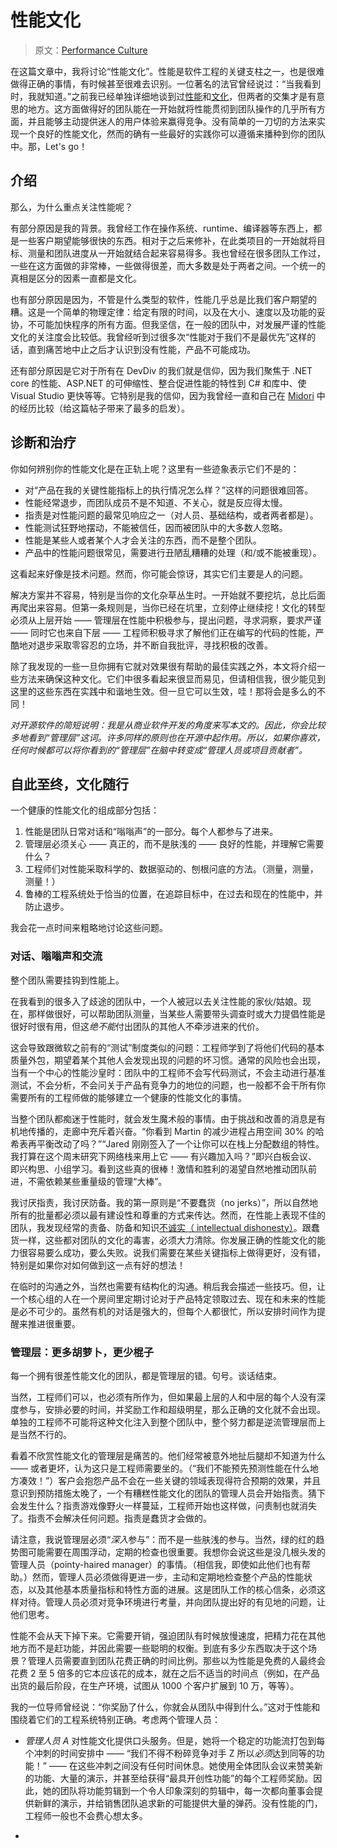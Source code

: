 # 性能文化

> 原文：[Performance Culture](http://joeduffyblog.com/2016/04/10/performance-culture/)

在这篇文章中，我将讨论“性能文化”。性能是软件工程的关键支柱之一，也是很难做得正确的事情，有时候甚至很难去识别。一位著名的法官曾经说过：“当我看到时，我就知道。”之前我已经单独详细地谈到过[性能](http://joeduffyblog.com/2010/09/06/the-premature-optimization-is-evil-myth/)和[文化](http://joeduffyblog.com/2013/02/17/software-leadership-series/)，但两者的交集才是有意思的地方。这方面做得好的团队能在一开始就将性能贯彻到团队操作的几乎所有方面，并且能够主动提供迷人的用户体验来赢得竞争。没有简单的一刀切的方法来实现一个良好的性能文化，然而的确有一些最好的实践你可以遵循来播种到你的团队中。那，Let's go！

## 介绍

那么，为什么重点关注性能呢？

有部分原因是我的背景。我曾经工作在操作系统、runtime、编译器等东西上，都是一些客户期望能够很快的东西。相对于之后来修补，在此类项目的一开始就将目标、测量和团队进度从一开始就结合起来容易得多。我也曾经在很多团队工作过，一些在这方面做的非常棒，一些做得很差，而大多数是处于两者之间。一个统一的真相是区分的因素一直都是文化。

也有部分原因是因为，不管是什么类型的软件，性能几乎总是比我们客户期望的糟。这是一个简单的物理定律：给定有限的时间，以及在大小、速度以及功能的妥协，不可能加快程序的所有方面。但我坚信，在一般的团队中，对发展严谨的性能文化的关注度会比较低。我曾经听到过很多次“性能对于我们不是最优先”这样的话，直到痛苦地中止之后才认识到没有性能，产品不可能成功。

还有部分原因是它对于所有在 DevDiv 的我们就是信仰，因为我们聚焦于 .NET core 的性能、ASP.NET 的可伸缩性、整合促进性能的特性到 C# 和库中、使 Visual Studio 更快等等。它特别是我的信仰，因为我曾经一直和自己在 [Midori](./README.md) 中的经历比较（给这篇帖子带来了最多的启发）。

## 诊断和治疗

你如何辨别你的性能文化是在正轨上呢？这里有一些迹象表示它们不是的：

* 对“产品在我的关键性能指标上的执行情况怎么样？”这样的问题很难回答。
* 性能经常退步，而团队成员不是不知道、不关心，就是反应得太慢。
* 指责是对性能问题的最常见响应之一（对人员、基础结构，或者两者都是）。
* 性能测试狂野地摆动，不能被信任，因而被团队中的大多数人忽略。
* 性能是某些人或者某个人才会关注的东西，而不是整个团队。
* 产品中的性能问题很常见，需要进行丑陋乱糟糟的处理（和/或不能被重现）。

这看起来好像是技术问题。然而，你可能会惊讶，其实它们主要是人的问题。

解决方案并不容易，特别是当你的文化杂草丛生时。一开始就不要挖坑，总比后面再爬出来容易。但第一条规则是，当你已经在坑里，立刻停止继续挖！文化的转型必须从上层开始 —— 管理层在性能中积极参与，提出问题，寻求洞察，要求严谨 —— 同时它也来自下层 —— 工程师积极寻求了解他们正在编写的代码的性能，严酷地对退步采取零容忍的立场，并不断自我批评，寻找积极的改善。

除了我发现的一些一旦你拥有它就对效果很有帮助的最佳实践之外，本文将介绍一些方法来确保这种文化。它们中很多看起来很显而易见，但请相信我，很少能见到这里的这些东西在实践中和谐地生效。但一旦它可以生效，哇！那将会是多么的不同！

*对开源软件的简短说明：我是从商业软件开发的角度来写本文的。因此，你会比较多地看到“管理层”这词。许多同样的原则也在开源中起作用。所以，如果你喜欢，任何时候都可以将你看到的“管理层”在脑中转变成“管理人员或项目贡献者”。*

## 自此至终，文化随行

一个健康的性能文化的组成部分包括：

1. 性能是团队日常对话和“嗡嗡声”的一部分。每个人都参与了进来。
2. 管理层必须关心 —— 真正的，而不是肤浅的 —— 良好的性能，并理解它需要什么？
3. 工程师们对性能采取科学的、数据驱动的、刨根问底的方法。（测量，测量，测量！）
4. 鲁棒的工程系统处于恰当的位置，在追踪目标中，在过去和现在的性能中，并防止退步。

我会花一点时间来粗略地讨论这些问题。

### 对话、嗡嗡声和交流

整个团队需要挂钩到性能上。

在我看到的很多入了歧途的团队中，一个人被冠以去关注性能的家伙/姑娘。现在，那样做很好，可以帮助团队测量，当某些人需要带头调查时或大力提倡性能是很好时很有用，但这*绝不能*付出团队的其他人不牵涉进来的代价。

这会导致跟微软之前有的“测试”制度类似的问题：工程师学到了将他们代码的基本质量外包，期望着某个其他人会发现出现的问题的坏习惯。通常的风险也会出现，当有一个中心的性能沙皇时：团队中的工程师不会写代码测试，不会主动进行基准测试，不会分析，不会问关于产品有竞争力的地位的问题，也一般都不会干所有你需要所有的工程师做的能够建立一个健康的性能文化的事情。

当整个团队都痴迷于性能时，就会发生魔术般的事情。由于挑战和改善的消息是有机地传播的，走廊中充斥着兴奋。“你看到 Martin 的减少进程占用空间 30% 的哈希表再平衡改动了吗？”“Jared 刚刚签入了一个让你可以在栈上分配数组的特性。我打算在这个周末研究下网络栈来用上它 —— 有兴趣加入吗？”即兴白板会议、即兴构思、小组学习。看到这些真的很棒！激情和胜利的渴望自然地推动团队前进，不需依赖某些重量级的管理“大棒”。

我讨厌指责，我讨厌防备。我的第一原则是“不要蠢货（no jerks）”，所以自然地所有的批量都必须以最有建设性和尊重的方式来传达。然而，在性能上表现不佳的团队，我发现经常的责备、防备和知识[不诚实（ intellectual dishonesty）](http://joeduffyblog.com/2015/11/02/software-leadership-9-on-the-importance-of-intellectual-honesty/)。跟蠢货一样，这些都对团队的文化的毒害，必须大力清除。你发展正确的性能文化的能力很容易要么成功，要么失败。说我们需要在某些关键指标上做得更好，没有错，特别是如果你对如何做到这一点有好的想法！

在临时的沟通之外，当然也需要有结构化的沟通。稍后我会描述一些技巧。但，让一个核心组的人在一个房间里定期讨论对于产品特定领取过去、现在和未来的性能是必不可少的。虽然有机的对话是强大的，但每个人都很忙，所以安排时间作为提醒来推进很重要。

### 管理层：更多胡萝卜，更少棍子

每一个拥有很差性能文化的团队，都是管理层的错。句号。谈话结束。

当然，工程师们可以，也必须有所作为，但如果最上层的人和中层的每个人没有深度参与，安排必要的时间，并奖励工作和超级明星，那么正确的文化就不会出现。单独的工程师不可能将这种文化注入到整个团队中，整个努力都是逆流管理层而上是当然不行的。

看着不欣赏性能文化的管理层是痛苦的。他们经常被意外地扯后腿却不知道为什么 —— 或者更坏，认为这只是工程师需要坐的。（“我们不能预先预测性能在什么地方凑效！”）客户会抱怨产品不会在一些关键的领域表现得符合预期的效果，并且意识到预防措施太晚了，一个有糟糕性能文化的团队的管理人员会开始指责。猜下会发生什么？指责游戏像野火一样蔓延，工程师开始也这样做，问责制也就消失了。指责不会解决任何问题。指责是蠢货才会做的。

请注意，我说管理层必须“*深入*参与”：而不是一些肤浅的参与。当然，绿的红的趋势图可能需要在周围浮动，定期的检查也很重要。我想你会说这些是没几根头发的管理人员（pointy-haired manager）的事情。（相信我，即使如此他们也有帮助。）然而，管理人员必须做得更进一步，主动和定期地检查整个产品的性能状态，以及其他基本质量指标和特性方面的进展。这是团队工作的核心信条，必须这样对待。管理人员必须对竞争环境进行考量，并向团队提出好的有见地的问题，让他们思考。

性能不会从天下掉下来。它需要开销，强迫团队有时候放慢速度，把精力花在其他地方而不是赶功能，并因此需要一些聪明的权衡。到底有多少东西取决于这个场景？管理人员需要直到团队花费正确的时间比例。那些以为性能是免费的人最终会花费 2 至 5 倍多的它本应该花的成本，就在之后不适当的时间点（例如，在产品出货的最后阶段，在生产环境，试图从 1000 个客户扩展到 10 万，等等）。

我的一位导师曾经说：“你奖励了什么，你就会从团队中得到什么。”这对于性能和围绕着它们的工程系统特别正确。考虑两个管理人员：

* *管理人员 A* 对性能文化提供口头服务。但是，她将一个稳定的功能流打包到每个冲刺的时间安排中 —— “我们不得不粉碎竞争对手 Z 所以*必须*达到同等的功能！” —— 在这些冲刺之间没有任何时间休息。她使用全体团队会议来赞美新的功能、大量的演示，并甚至给获得“最具开创性功能”的每个工程师奖励。因此，她的团队将功能剪辑到一个令人印象深刻的剪辑中，每一次都向董事会提供新鲜的演示，并给销售团队追求新的可能提供大量的弹药。没有性能的门，工程师一般也不会费心想太多。

* 